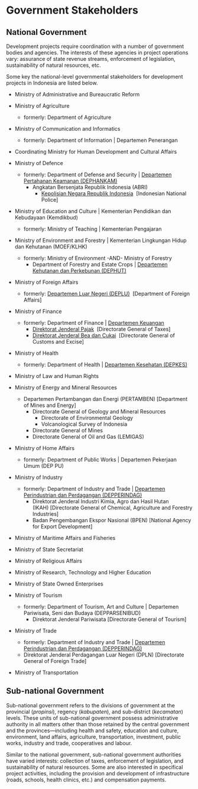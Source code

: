 # Government Stakeholders

## National Government

Development projects require coordination with a number of government bodies and agencies. The interests of these agencies in project operations vary: assurance of state revenue streams, enforcement of legislation, sustainability of natural resources, etc.

Some key the national-level governmental stakeholders for development projects in Indonesia are listed below.

<!--Verified / nested links not completely verified-->

* Ministry of Administrative and Bureaucratic Reform 

* Ministry of Agriculture 
    * formerly: Department of Agriculture

* Ministry of Communication and Informatics 
    * formerly: Department of Information |  Departemen Penerangan

* Coordinating Ministry for Human Development and Cultural Affairs 

* Ministry of Defence 
    * formerly: Department of Defense and Security | [Departemen Pertahanan Keamanan (DEPHANKAM)](http://www.hankam.go.id/)
        - Angkatan Bersenjata Republik Indonesia (ABRI)
            * [Kepolisian Negara Republik Indonesia](http://www.polri.mil.id/)  [Indonesian National Police]

* Ministry of Education and Culture | Kementerian Pendidikan dan Kebudayaan (Kemdikbud)
    * formerly: Ministry of Teaching | Kementerian Pengajaran

* Ministry of Environment and Forestry | Kementerian Lingkungan Hidup dan Kehutanan (MOEF/KLHK)
    * formerly: Ministry of Environment -AND- Ministry of Forestry
        - Department of Forestry and Estate Crops | [Departemen Kehutanan dan Perkebunan (DEPHUT)](http://www.dephut.go.id/)

* Ministry of Foreign Affairs 
    * formerly: [Departemen Luar Negeri (DEPLU)](http://www.kemlu.go.id/id/Default.aspx)  [Department of Foreign Affairs]
    
* Ministry of Finance 
    * formerly: Department of Finance | [Departemen Keuangan](http://www.depkeu.go.id/)
        - [Direktorat Jenderal Pajak](http://www.pajak.go.id/)  [Directorate General of Taxes]
        - [Direktorat Jenderal Bea dan Cukai](http://www.beacukai.go.id/)  [Directorate General of Customs and Excise]

* Ministry of Health 
    * formerly: Department of Health | [Departemen Kesehatan (DEPKES)](http://www.depkes.go.id/)

* Ministry of Law and Human Rights 

* Ministry of Energy and Mineral Resources 
    * Departemen Pertambangan dan Energi (PERTAMBEN) [Department of Mines and Energy]
        - Directorate General of Geology and Mineral Resources
            * Directorate of Environmental Geology
            * Volcanological Survey of Indonesia
        - Directorate General of Mines
        - Directorate General of Oil and Gas (LEMIGAS)

* Ministry of Home Affairs 
    * formerly: Department of Public Works | Departemen Pekerjaan Umum (DEP PU)

* Ministry of Industry 
    * formerly: Department of Industry and Trade | [Departemen Perindustrian dan Perdagangan (DEPPERINDAG)](http://indag.dprin.go.id/)
        - Direktorat Jenderal Industri Kimia, Agro dan Hasil Hutan (IKAH) [Directorate General of Chemical, Agriculture and Forestry Industries]
        - Badan Pengembangan Ekspor Nasional (BPEN) [National Agency for Export Development]

* Ministry of Maritime Affairs and Fisheries 

* Ministry of State Secretariat 

* Ministry of Religious Affairs 

* Ministry of Research, Technology and Higher Education 

* Ministry of State Owned Enterprises 

* Ministry of Tourism 
    * formerly: Department of Tourism, Art and Culture | Departemen Pariwisata, Seni dan Budaya (DEPPARSENIBUD) 
        - Direktorat Jenderal Pariwisata [Directorate General of Tourism]

* Ministry of Trade 
    * formerly: Department of Industry and Trade | [Departemen Perindustrian dan Perdagangan (DEPPERINDAG)](http://indag.dprin.go.id/)
    - Direktorat Jenderal Perdagangan Luar Negeri (DPLN) [Directorate General of Foreign Trade]
    
* Ministry of Transportation 


<!--Not Yet Verified-->
<!--
* Departemen Transmigrasi dan Pemukiman Perambah Hutan (DEPTRANS) [Department of Transmigration and Forest Squatter Resettlement]

* Badan Perencanaan Pembangunan Nasional (BAPPENAS) [State Ministry for Development Planning / National Development Planning Agency]
* Badan Pengendalian Dampak Lingkungan (BAPEDAL) [State Ministry for Environment / Environmental Impact Mangement Agency]

* Badan Koordinasi Penanaman Modal (BKPM) [State Ministry for Investment / Investment Coordinating Board]

* Batam Industrial Development Authority

* Lembaga Komunikasi Pengembangan Perkotaan dan Daerah [Urban and Regional Development Institute]

* Komisi Nasional Hak Asasi Manusia (Komnas HAM) [National Commission on Human Rights]

* Badan Pemeriksa Keuangan (BEPEKA) [Supreme Audit Board]

* [Kementerian Pemberdayaan Perempuan dan Perlindungan Anak (KPPPA)](www.kemenpppa.go.id/) [Ministry of Female Empowerment and Child Protection] 

NOTE: Other ministries may be involved, depending on specific issues that arise during project construction and operations.
-->

## Sub-national Government

Sub-national government refers to the divisions of government at the provincial (_propinsi_), regency (_kabupaten_), and sub-district (_kecamatan_) levels. These units of sub-national government possess administrative authority in all matters other than those retained by the central government and the provinces—including health and safety, education and culture, environment, land affairs, agriculture, transportation, investment, public works, industry and trade, cooperatives and labour.

Similar to the national government, sub-national government authorities have varied interests: collection of taxes, enforcement of legislation, and sustainability of natural resources.  Some are also interested in specifical project activities, including the provision and development of infrastructure (roads, schools, health clinics, etc.) and compensation payments.

<!--

Projec-backed community development initiatives can help to lessen the financial, developmental training and capacity-building burdens of the national government, and the project’s success may even have positive reputational consequences.

-->
